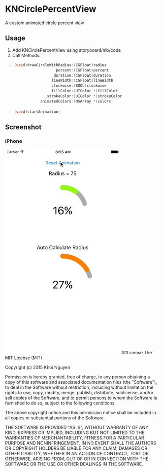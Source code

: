 # KNCirclePercentView
A custom animated circle percent view

## Usage
1. Add KNCirclePercentView using storyboard/nib/code
2. Call Methods:
```Objective-C
  - (void)drawCircleWithRadius:(CGFloat)radius
                       percent:(CGFloat)percent
                      duration:(CGFloat)duration
                     lineWidth:(CGFloat)lineWidth
                     clockwise:(BOOL)clockwise
                     fillColor:(UIColor *)fillColor
                   strokeColor:(UIColor *)strokeColor
                animatedColors:(NSArray *)colors;
                                          
  - (void)startAnimation;
```

## Screenshot
### iPhone

![](/CirclePercent.gif) 
##License
The MIT License (MIT)

Copyright (c) 2015 Khoi Nguyen

Permission is hereby granted, free of charge, to any person obtaining a copy of this software and associated documentation files (the "Software"), to deal in the Software without restriction, including without limitation the rights to use, copy, modify, merge, publish, distribute, sublicense, and/or sell copies of the Software, and to permit persons to whom the Software is furnished to do so, subject to the following conditions:

The above copyright notice and this permission notice shall be included in all copies or substantial portions of the Software.

THE SOFTWARE IS PROVIDED "AS IS", WITHOUT WARRANTY OF ANY KIND, EXPRESS OR IMPLIED, INCLUDING BUT NOT LIMITED TO THE WARRANTIES OF MERCHANTABILITY, FITNESS FOR A PARTICULAR PURPOSE AND NONINFRINGEMENT. IN NO EVENT SHALL THE AUTHORS OR COPYRIGHT HOLDERS BE LIABLE FOR ANY CLAIM, DAMAGES OR OTHER LIABILITY, WHETHER IN AN ACTION OF CONTRACT, TORT OR OTHERWISE, ARISING FROM, OUT OF OR IN CONNECTION WITH THE SOFTWARE OR THE USE OR OTHER DEALINGS IN THE SOFTWARE.

